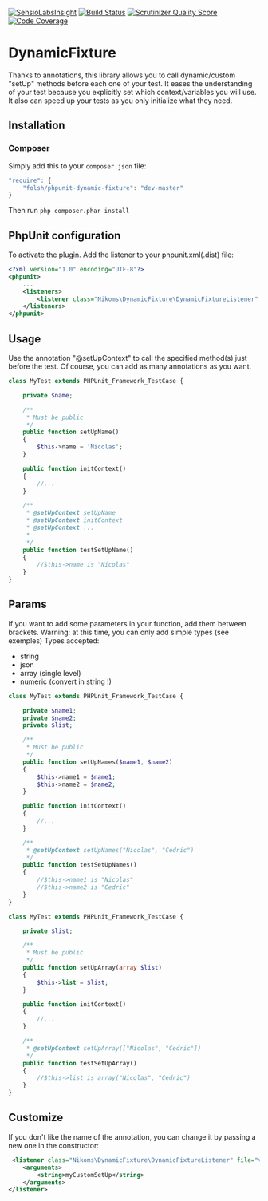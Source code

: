 [![SensioLabsInsight](https://insight.sensiolabs.com/projects/b3876f8b-864e-4bdc-8de6-0902fe5be1b4/mini.png)](https://insight.sensiolabs.com/projects/b3876f8b-864e-4bdc-8de6-0902fe5be1b4)
[![Build Status](https://api.travis-ci.org/Nikoms/phpunit-dynamic-fixture.png)](https://api.travis-ci.org/Nikoms/phpunit-dynamic-fixture)
[![Scrutinizer Quality Score](https://scrutinizer-ci.com/g/Nikoms/phpunit-dynamic-fixture/badges/quality-score.png)](https://scrutinizer-ci.com/g/Nikoms/phpunit-dynamic-fixture/)
[![Code Coverage](https://scrutinizer-ci.com/g/Nikoms/phpunit-dynamic-fixture/badges/coverage.png)](https://scrutinizer-ci.com/g/Nikoms/phpunit-dynamic-fixture/)


DynamicFixture
==============

Thanks to annotations, this library allows you to call dynamic/custom "setUp" methods before each one of your test.
It eases the understanding of your test because you explicitly set which context/variables you will use.
It also can speed up your tests as you only initialize what they need.

Installation
--------------

### Composer ###
Simply add this to your `composer.json` file:
```js
"require": {
    "folsh/phpunit-dynamic-fixture": "dev-master"
}
```

Then run `php composer.phar install`

PhpUnit configuration
---------------------
To activate the plugin. Add the listener to your phpunit.xml(.dist) file:

```xml
<?xml version="1.0" encoding="UTF-8"?>
<phpunit>
    ...
    <listeners>
        <listener class="Nikoms\DynamicFixture\DynamicFixtureListener" file="vendor/nikoms/phpunit-dynamic-fixture/src/DynamicFixtureListener.php" />
    </listeners>
</phpunit>
```

Usage
-----

Use the annotation "@setUpContext" to call the specified method(s) just before the test. Of course, you can add as many annotations as you want.

```php
class MyTest extends PHPUnit_Framework_TestCase {

    private $name;

    /**
     * Must be public
     */
    public function setUpName()
    {
        $this->name = 'Nicolas';
    }

    public function initContext()
    {
        //...
    }

    /**
     * @setUpContext setUpName
     * @setUpContext initContext
     * @setUpContext ...
     *
     */
    public function testSetUpName()
    {
        //$this->name is "Nicolas"
    }
}
```

Params
------

If you want to add some parameters in your function, add them between brackets.
Warning: at this time, you can only add simple types (see exemples)
Types accepted:
- string
- json
- array (single level)
- numeric (convert in string !)

```php
class MyTest extends PHPUnit_Framework_TestCase {

    private $name1;
    private $name2;
    private $list;

    /**
     * Must be public
     */
    public function setUpNames($name1, $name2)
    {
        $this->name1 = $name1;
        $this->name2 = $name2;
    }

    public function initContext()
    {
        //...
    }

    /**
     * @setUpContext setUpNames("Nicolas", "Cedric")
     */
    public function testSetUpNames()
    {
        //$this->name1 is "Nicolas"
        //$this->name2 is "Cedric"
    }
}
```

```php
class MyTest extends PHPUnit_Framework_TestCase {

    private $list;

    /**
     * Must be public
     */
    public function setUpArray(array $list)
    {
        $this->list = $list;
    }

    public function initContext()
    {
        //...
    }

    /**
     * @setUpContext setUpArray(["Nicolas", "Cedric"])
     */
    public function testSetUpArray()
    {
        //$this->list is array("Nicolas", "Cedric")
    }
}
```

Customize
---------

If you don't like the name of the annotation, you can change it by passing a new one in the constructor:

```xml
 <listener class="Nikoms\DynamicFixture\DynamicFixtureListener" file="vendor/nikoms/phpunit-dynamic-fixture/src/DynamicFixtureListener.php">
    <arguments>
        <string>myCustomSetUp</string>
    </arguments>
</listener>
```
